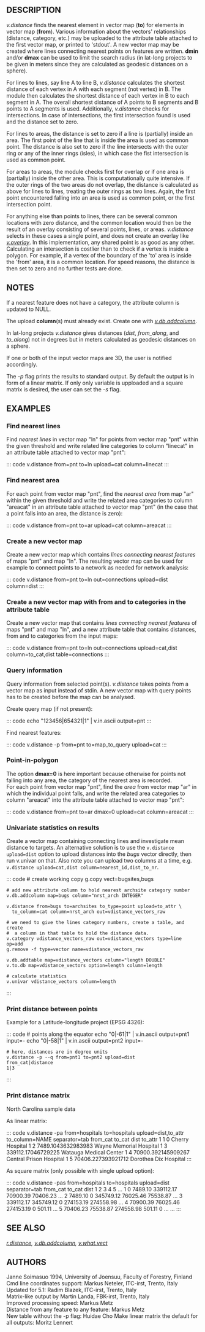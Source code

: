 ## DESCRIPTION

*v.distance* finds the nearest element in vector map (**to**) for
elements in vector map (**from**). Various information about the
vectors\' relationships (distance, category, etc.) may be uploaded to
the attribute table attached to the first vector map, or printed to
\'stdout\'. A new vector map may be created where lines connecting
nearest points on features are written. **dmin** and/or **dmax** can be
used to limit the search radius (in lat-long projects to be given in
meters since they are calculated as geodesic distances on a sphere).

For lines to lines, say line A to line B, *v.distance* calculates the
shortest distance of each vertex in A with each segment (not vertex) in
B. The module then calculates the shortest distance of each vertex in B
to each segment in A. The overall shortest distance of A points to B
segments and B points to A segments is used. Additionally, *v.distance*
checks for intersections. In case of intersections, the first
intersection found is used and the distance set to zero.

For lines to areas, the distance is set to zero if a line is (partially)
inside an area. The first point of the line that is inside the area is
used as common point. The distance is also set to zero if the line
intersects with the outer ring or any of the inner rings (isles), in
which case the fist intersection is used as common point.

For areas to areas, the module checks first for overlap or if one area
is (partially) inside the other area. This is computationally quite
intensive. If the outer rings of the two areas do not overlap, the
distance is calculated as above for lines to lines, treating the outer
rings as two lines. Again, the first point encountered falling into an
area is used as common point, or the first intersection point.

For anything else than points to lines, there can be several common
locations with zero distance, and the common location would then be the
result of an overlay consisting of several points, lines, or areas.
*v.distance* selects in these cases a single point, and does not create
an overlay like *[v.overlay](v.overlay.html)*. In this implementation,
any shared point is as good as any other. Calculating an intersection is
costlier than to check if a vertex is inside a polygon. For example, if
a vertex of the boundary of the \'to\' area is inside the \'from\' area,
it is a common location. For speed reasons, the distance is then set to
zero and no further tests are done.

## NOTES

If a nearest feature does not have a category, the attribute column is
updated to NULL.

The upload **column**(s) must already exist. Create one with
*[v.db.addcolumn](v.db.addcolumn.html)*.

In lat-long projects *v.distance* gives distances (*dist*, *from_along*,
and *to_along*) not in degrees but in meters calculated as geodesic
distances on a sphere.

If one or both of the input vector maps are 3D, the user is notified
accordingly.

The *-p* flag prints the results to standard output. By default the
output is in form of a linear matrix. If only only variable is upploaded
and a square matrix is desired, the user can set the *-s* flag.

## EXAMPLES

### Find nearest lines

Find *nearest lines* in vector map \"ln\" for points from vector map
\"pnt\" within the given threshold and write related line categories to
column \"linecat\" in an attribute table attached to vector map \"pnt\":

::: code
    v.distance from=pnt to=ln upload=cat column=linecat
:::

### Find nearest area

For each point from vector map \"pnt\", find the *nearest area* from map
\"ar\" within the given threshold and write the related area categories
to column \"areacat\" in an attribute table attached to vector map
\"pnt\" (in the case that a point falls into an area, the distance is
zero):

::: code
    v.distance from=pnt to=ar upload=cat column=areacat
:::

### Create a new vector map

Create a new vector map which contains *lines connecting nearest
features* of maps \"pnt\" and map \"ln\". The resulting vector map can
be used for example to connect points to a network as needed for network
analysis:

::: code
    v.distance from=pnt to=ln out=connections upload=dist column=dist
:::

### Create a new vector map with from and to categories in the attribute table

Create a new vector map that contains *lines connecting nearest
features* of maps \"pnt\" and map \"ln\", and a new attribute table that
contains distances, from and to categories from the input maps:

::: code
    v.distance from=pnt to=ln out=connections upload=cat,dist column=to_cat,dist table=connections
:::

### Query information

Query information from selected point(s). *v.distance* takes points from
a vector map as input instead of stdin. A new vector map with query
points has to be created before the map can be analysed.

Create query map (if not present):

::: code
    echo "123456|654321|1" | v.in.ascii output=pnt
:::

Find nearest features:

::: code
    v.distance -p from=pnt to=map_to_query upload=cat
:::

### Point-in-polygon

The option **dmax=0** is here important because otherwise for points not
falling into any area, the category of the nearest area is recorded.\
For each point from vector map \"pnt\", find the *area* from vector map
\"ar\" in which the individual point falls, and write the related area
categories to column \"areacat\" into the attribute table attached to
vector map \"pnt\":

::: code
    v.distance from=pnt to=ar dmax=0 upload=cat column=areacat
:::

### Univariate statistics on results

Create a vector map containing connecting lines and investigate mean
distance to targets. An alternative solution is to use the
`v.distance upload=dist` option to upload distances into the *bugs*
vector directly, then run v.univar on that. Also note you can upload two
columns at a time, e.g.
`v.distance upload=cat,dist column=nearest_id,dist_to_nr`.

::: code
    # create working copy
    g.copy vect=bugsites,bugs

    # add new attribute column to hold nearest archsite category number
    v.db.addcolumn map=bugs column="nrst_arch INTEGER"

    v.distance from=bugs to=archsites to_type=point upload=to_attr \
      to_column=cat column=nrst_arch out=vdistance_vectors_raw

    # we need to give the lines category numbers, create a table, and create
    #  a column in that table to hold the distance data.
    v.category vdistance_vectors_raw out=vdistance_vectors type=line op=add
    g.remove -f type=vector name=vdistance_vectors_raw

    v.db.addtable map=vdistance_vectors column="length DOUBLE"
    v.to.db map=vdistance_vectors option=length column=length

    # calculate statistics
    v.univar vdistance_vectors column=length
:::

### Print distance between points

Example for a Latitude-longitude project (EPSG 4326):

::: code
    # points along the equator
    echo "0|-61|1" | v.in.ascii output=pnt1 input=-
    echo "0|-58|1" | v.in.ascii output=pnt2 input=-

    # here, distances are in degree units
    v.distance -p --q from=pnt1 to=pnt2 upload=dist
    from_cat|distance
    1|3
:::

### Print distance matrix

North Carolina sample data

As linear matrix:

::: code
    v.distance -pa from=hospitals to=hospitals upload=dist,to_attr to_column=NAME separator=tab
    from_cat    to_cat  dist    to_attr
    1   1   0   Cherry Hospital
    1   2   7489.1043632983983  Wayne Memorial Hospital
    1   3   339112.17046729225  Watauga Medical Center
    1   4   70900.392145909267  Central Prison Hospital
    1   5   70406.227393921712  Dorothea Dix Hospital
:::

As square matrix (only possible with single upload option):

::: code
    v.distance -pas from=hospitals to=hospitals upload=dist separator=tab
    from_cat to_cat       dist
                  1          2          3          4          5 ...
    1             0    7489.10  339112.17   70900.39   70406.23 ...
    2       7489.10          0  345749.12   76025.46   75538.87 ...
    3     339112.17  345749.12          0  274153.19  274558.98 ...
    4      70900.39   76025.46  274153.19          0     501.11 ...
    5      70406.23   75538.87  274558.98     501.11          0 ...
    ...
:::

## SEE ALSO

*[r.distance](r.distance.html), [v.db.addcolumn](v.db.addcolumn.html),
[v.what.vect](v.what.vect.html)*

## AUTHORS

Janne Soimasuo 1994, University of Joensuu, Faculty of Forestry,
Finland\
Cmd line coordinates support: Markus Neteler, ITC-irst, Trento, Italy\
Updated for 5.1: Radim Blazek, ITC-irst, Trento, Italy\
Matrix-like output by Martin Landa, FBK-irst, Trento, Italy\
Improved processing speed: Markus Metz\
Distance from any feature to any feature: Markus Metz\
New table without the -p flag: Huidae Cho Make linear matrix the default
for all outputs: Moritz Lennert
